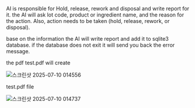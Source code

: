 AI is responsible for Hold, release, rework and disposal and write report for it.
the AI will ask lot code, product or ingredient name, and the reason for the action. 
Also, action needs to be taken (hold, release, rework, or disposal).

base on the information the AI will write report and add it to sqlite3 database. if the database does not exit it will send you back the error message.

the pdf test.pdf will create

![스크린샷 2025-07-10 014556](https://github.com/user-attachments/assets/586140cf-84c3-403f-8404-5c97423b0ae6)

test.pdf file

![스크린샷 2025-07-10 014737](https://github.com/user-attachments/assets/860942cb-8536-4b17-a4a8-1f704b03d0ca)
